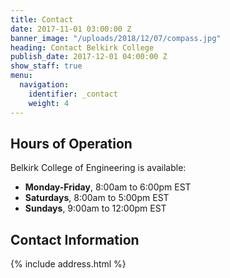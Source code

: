 ```yaml
---
title: Contact
date: 2017-11-01 03:00:00 Z
banner_image: "/uploads/2018/12/07/compass.jpg"
heading: Contact Belkirk College
publish_date: 2017-12-01 04:00:00 Z
show_staff: true
menu:
  navigation:
    identifier: _contact
    weight: 4
---
```


## Hours of Operation
Belkirk College of Engineering is available:

- **Monday-Friday**, 8:00am to 6:00pm EST
- **Saturdays**, 8:00am to 5:00pm EST
- **Sundays**, 9:00am to 12:00pm EST

## Contact Information
{% include address.html %}